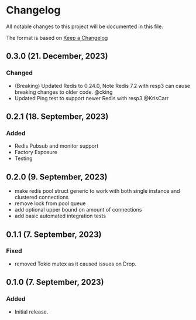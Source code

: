 # Changelog

All notable changes to this project will be documented in this file.

The format is based on [Keep a Changelog](https://keepachangelog.com/en/1.0.0/)

## 0.3.0 (21. December, 2023)
### Changed
- (Breaking) Updated Redis to 0.24.0, Note Redis 7.2 with resp3 can cause breaking changes to older code. @cking
- Updated Ping test to support newer Redis with resp3 @KrisCarr

## 0.2.1 (18. September, 2023)
### Added
- Redis Pubsub and monitor support
- Factory Exposure
- Testing 

## 0.2.0 (9. September, 2023)

- make redis pool struct generic to work with both single instance and clustered connections
- remove lock from pool queue
- add optional upper bound on amount of connections
- add basic automated integration tests

## 0.1.1 (7. September, 2023)

### Fixed

- removed Tokio mutex as it caused issues on Drop.

## 0.1.0 (7. September, 2023)

### Added

- Initial release.
